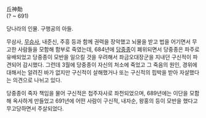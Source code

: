 丘神勣  
(? ~ 691)

당나라의 인물. 구행공의 아들.

무삼사, [무승사](%EB%AC%B4%EC%8A%B9%EC%82%AC.md), 내준신, 주흥 등과 함께 권력을 장악했고 뇌물을 받고
법을 어기면서 무고한 사람들을 모함해 함부로 죽였는데, 684년에 [당중종](%EB%8B%B9%EC%A4%91%EC%A2%85.md)이
폐위되면서 당중종은 파주로 유배되었고 당중종이 모반을 일으킬 것을 우려해서 좌금오대장군을 지내던 구신적이 파견되어 감시했다. 그런데 3월에
당중종이 자신의 처소에 죽었고 그 죽음의 원인, 경위에 대해서는 알려진 바가 없지만 구신적이 살해했거나 또는 구신적의 핍박을 받아 자살했다는
의견으로 나뉘고 있다.

당중종이 죽자 책임을 물어 구신적은 첩주자사로 좌천되었으며, 689년에는 이단을 모함해 옥사하게 만들었고 691년에 어떤 사람이 구신적,
내자순, 왕홍의 등이 모반을 했다고 무고당하면서 주살되었다.

